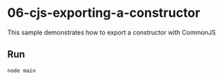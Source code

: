 # 06-cjs-exporting-a-constructor

This sample demonstrates how to export a constructor with CommonJS

## Run

```bash
node main
```
